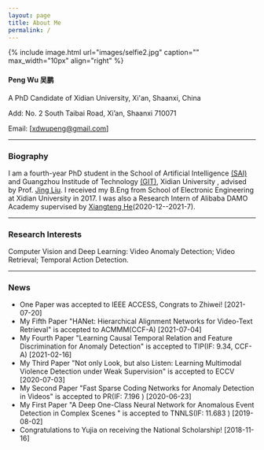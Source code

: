 ```yaml
---
layout: page
title: About Me
permalink: /
---
```


{% include image.html url="images/selfie2.jpg" caption="" max_width="10px" align="right" %}

#### Peng Wu 吴鹏

A PhD Candidate of Xidian University, Xi'an, Shaanxi, China

Add: No. 2 South Taibai Road, Xi’an, Shaanxi 710071

Email: [[xdwupeng@gmail.com](xdwupeng@gmail.com)]

---

### Biography

I am a fourth-year PhD student in the School of Artificial Intelligence [(SAI)](http://sai.xidian.edu.cn/ ) and Guangzhou Institude of Technology [(GIT)](https://gzyjy.xidian.edu.cn/index.htm), Xidian University , advised by Prof. [Jing Liu](http://web.xidian.edu.cn/liujing/). I received my B.Eng from School of  Electronic Engineering at Xidian University in 2017. I was also a Research Intern of Alibaba DAMO Academy supervised by [Xiangteng He](https://hexiangteng.github.io/)(2020-12--2021-7).

---

### Research Interests

Computer Vision and Deep Learning: Video Anomaly Detection; Video Retrieval; Temporal Action Detection.

------

### News
+ One Paper was accepted to IEEE ACCESS, Congrats to Zhiwei! [2021-07-20]
+ My Fifth Paper "HANet: Hierarchical Alignment Networks for Video-Text Retrieval" is accepted to ACMMM(CCF-A) [2021-07-04]
+ My Fourth Paper "Learning Causal Temporal Relation and Feature Discrimination for Anomaly Detection" is accepted to TIP(IF: 9.34, CCF-A) [2021-02-16]
+ My Third Paper "Not only Look, but also Listen: Learning Multimodal Violence Detection under Weak Supervision" is accepted to ECCV [2020-07-03]
+ My Second Paper "Fast Sparse Coding Networks for Anomaly Detection in Videos" is accepted to PR(IF: 7.196 )  [2020-06-23]
+ My First Paper "A Deep One-Class Neural Network for Anomalous Event Detection in Complex Scenes " is accepted to TNNLS(IF: 11.683 )  [2019-08-02]
+ Congratulations to Yujia on receiving the National Scholarship! [2018-11-16]

